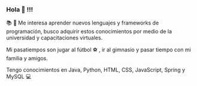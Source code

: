 ### Hola 👋 !!!

:books: :memo:
Me interesa aprender nuevos lenguajes y frameworks de programación,  busco adquirir estos conocimientos por medio de la universidad y capacitaciones virtuales.

Mi pasatiempos son jugar al fútbol :soccer: , ir al gimnasio y pasar tiempo con mi familia y amigos.

Tengo conocimientos en Java, Python, HTML, CSS, JavaScript, Spring y MySQL :computer:
